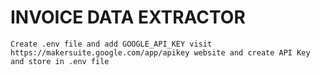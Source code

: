 # INVOICE DATA EXTRACTOR
``
Create .env file and add GOOGLE_API_KEY
visit https://makersuite.google.com/app/apikey website and create API Key and store in .env file
``